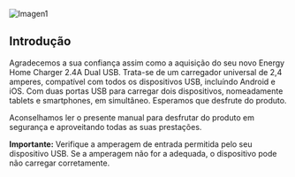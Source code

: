 ![Imagen1](http://static.energysistem.com/images/manuals/44463/5a7304e6c5680.jpg)

## Introdução

Agradecemos a sua confiança assim como a aquisição do seu novo Energy Home Charger 2.4A Dual USB. Trata-se de um carregador universal de 2,4 amperes, compatível com todos os dispositivos USB, incluíndo Android e iOS. Com duas portas USB para carregar dois dispositivos, nomeadamente tablets e smartphones, em simultâneo. Esperamos que desfrute do produto.

Aconselhamos ler o presente manual para desfrutar do produto em segurança e aproveitando todas as suas prestações.

**Importante:** Verifique a amperagem de entrada permitida pelo seu dispositivo USB. Se a amperagem não for a adequada, o dispositivo pode não carregar corretamente.
